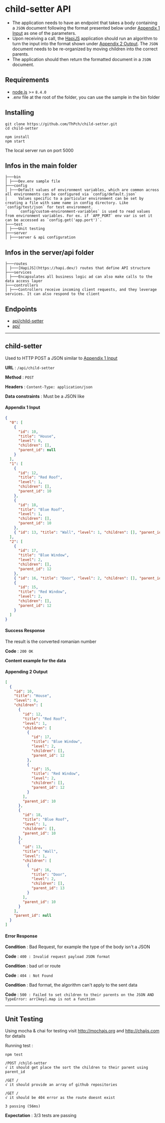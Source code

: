 # child-setter API

- The application needs to have an endpoint that takes a body containing a `JSON` document following the format presented below under [Appendix 1 Input](#appendinx-1-input) as one of the parameters.
- Upon receiving a call, the [HapiJS](https://hapi.dev/) application should run an algorithm to turn the input into the format shown under [Appendix 2 Output](#appendix-2-output). The `JSON` document needs to be re-organized by moving children into the correct parents.
- The application should then return the formatted document in a `JSON` document.

## Requirements

- [node.js](https://nodejs.org/en/download/current/) >= `8.4.0`
- .env file at the root of the folder, you can use the sample in the bin folder

## Installing

```
git clone https://github.com/ThPch/child-setter.git
cd child-setter

npm install
npm start
```

The local server run on port 5000

## Infos in the main folder

```
├───bin
│ ├───Dev.env sample file
├───config
│ ├───Default values of environment variables, which are common across all environments can be configured via `config/default.json`
│     Values specific to a particular environment can be set by creating a file with same name in config directory. Like `config/test/json` for test environment.
│     `config/custom-environment-variables` is used to read values from environment variables. For ex. if `APP_PORT` env var is set it can be accessed as `config.get('app.port')`.
├───test
│ ├───Unit testing
├───server
│ ├───server & api configuration
```

## Infos in the server/api folder

```
├───routes
│ ├───[HapiJS](https://hapi.dev/) routes that define API structure
├───services
│ ├───Encapsulates all business logic ad can also make calls to the data access layer
├───controllers
│ ├───Controllers receive incoming client requests, and they leverage services. It can also respond to the client
```

## Endpoints

- [api/child-setter](#child-setter)
- [api/](#fetch)

---

## child-setter

Used to HTTP POST a JSON similar to [Appendix 1 Input](#appendinx-1-input)

**URL** : `/api/child-setter`

**Method** : `POST`

**Headers** : `Content-Type: application/json`

**Data constraints** : Must be a JSON like

#### Appendix 1 Input

```json
{
  "0": [
    {
      "id": 10,
      "title": "House",
      "level": 0,
      "children": [],
      "parent_id": null
    }
  ],
  "1": [
    {
      "id": 12,
      "title": "Red Roof",
      "level": 1,
      "children": [],
      "parent_id": 10
    },
    {
      "id": 18,
      "title": "Blue Roof",
      "level": 1,
      "children": [],
      "parent_id": 10
    },
    { "id": 13, "title": "Wall", "level": 1, "children": [], "parent_id": 10 }
  ],
  "2": [
    {
      "id": 17,
      "title": "Blue Window",
      "level": 2,
      "children": [],
      "parent_id": 12
    },
    { "id": 16, "title": "Door", "level": 2, "children": [], "parent_id": 13 },
    {
      "id": 15,
      "title": "Red Window",
      "level": 2,
      "children": [],
      "parent_id": 12
    }
  ]
}
```

#### Success Response

The result is the converted romanian number

**Code** : `200 OK`

**Content example for the data**

#### Appending 2 Output

```json
[
  {
    "id": 10,
    "title": "House",
    "level": 0,
    "children": [
      {
        "id": 12,
        "title": "Red Roof",
        "level": 1,
        "children": [
          {
            "id": 17,
            "title": "Blue Window",
            "level": 2,
            "children": [],
            "parent_id": 12
          },
          {
            "id": 15,
            "title": "Red Window",
            "level": 2,
            "children": [],
            "parent_id": 12
          }
        ],
        "parent_id": 10
      },
      {
        "id": 18,
        "title": "Blue Roof",
        "level": 1,
        "children": [],
        "parent_id": 10
      },
      {
        "id": 13,
        "title": "Wall",
        "level": 1,
        "children": [
          {
            "id": 16,
            "title": "Door",
            "level": 2,
            "children": [],
            "parent_id": 13
          }
        ],
        "parent_id": 10
      }
    ],
    "parent_id": null
  }
]
```

#### Error Response

**Condition** : Bad Request, for example the type of the body isn't a JSON

**Code** : `400 : Invalid request payload JSON format`

**Condition** : bad url or route

**Code** : `404 : Not Found`

**Condition** : Bad format, the algorithm can't apply to the sent data

**Code** : `500 : Failed to set children to their parents on the JSON AND TypeError: arr[key].map is not a function`

---

## Unit Testing

Using mocha & chai for testing
visit http://mochajs.org and http://chaijs.com for details

Running test :

```
npm test
```
```
/POST /child-setter
√ it should get place the sort the children to their parent using parent_id

/GET /
√ it should provide an array of github repositories

/GET /
√ it should be 404 error as the route doesnt exist

3 passing (56ms)
```

**Expectation** : 3/3 tests are passing
